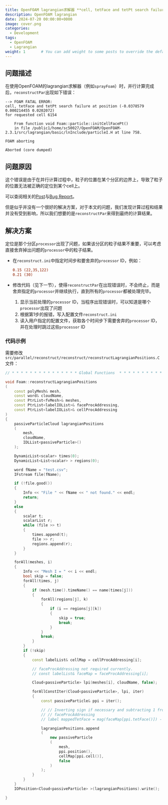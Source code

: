 ```yaml
---
title: OpenFOAM lagrangian求解器 **cell, tetFace and tetPt search failure** 错误
description: OpenFOAM lagrangian
date: 2024-07-20 00:00:00+0000
image: cover.png
categories:
  - Development
tags:
  - OpenFOAM
  - Lagrangian
weight: 1       # You can add weight to some posts to override the default sorting (date descending)
---
```


## 问题描述
在使用OpenFOAM的lagrangian求解器（例如`sprayFoam`）时，并行计算完成后，`reconstructPar`出现如下错误：
```log
--> FOAM FATAL ERROR: 
cell, tetFace and tetPt search failure at position (-0.0378579 0.000214455 0.0202072)
for requested cell 6154

    From function void Foam::particle::initCellFacePt()
    in file /public1/home/sc50027/OpenFOAM/OpenFOAM-2.3.1/src/lagrangian/basic/lnInclude/particleI.H at line 758.

FOAM aborting

Aborted (core dumped)
```
## 问题原因
这个错误是由于在并行计算过程中，粒子的位置在某个分区的边界上，导致了粒子的位置无法被正确的定位到某个cell上。

可以查阅相关的[Post](https://www.cfd-online.com/Forums/openfoam-bugs/235178-cell-tetface-tetpt-search-failure-position.html)与[Bug Report](https://bugs.openfoam.org/view.php?id=1341)。

但是似乎并没有一个很好的解决方案，对于本文的问题，我们发现计算过程和结果并没有受到影响，所以我们想要的是`reconstructPar`来得到最终的计算结果。


## 解决方案
定位是那个分区`processor`出现了问题，如果该分区的粒子结果不重要，可以考虑直接舍弃掉出问题的`processor`中的粒子结果。

- 在`reconstruct.ini`中指定时间步和要舍弃的`processor` ID，例如：
  ```ini
  0.15 (22,35,122)
  0.21 (30)
  ```
- 修改代码（见下一节），使得`reconstructPar`在出现错误时，不会终止，而是舍弃指定的`processor`并继续执行，直到所有的`processor`都被处理完毕。

  1. 显示当前处理的`processor` ID，当程序出现错误时，可以知道是哪个`processor`出现了问题
  2. 根据第1步的报错，写入配置文件`reconstruct.ini`
  3. 读入用户指定的配置文件，获取各个时间步下需要舍弃的`processor` ID，并在处理时跳过这些`processor` ID

### 代码示例
需要修改 `src/parallel/reconstruct/reconstruct/reconstructLagrangianPositions.C` 文件：
```cpp
// * * * * * * * * * * * * * * * Global Functions  * * * * * * * * * * * * * //

void Foam::reconstructLagrangianPositions
(
    const polyMesh& mesh,
    const word& cloudName, 
    const PtrList<fvMesh>& meshes,
    const PtrList<labelIOList>& faceProcAddressing,
    const PtrList<labelIOList>& cellProcAddressing
)
{
    passiveParticleCloud lagrangianPositions
    (
        mesh,
        cloudName,
        IDLList<passiveParticle>()
    );

    DynamicList<scalar> times(0);
    DynamicList<List<scalar> > regions(0);

    word fName = "test.csv";
    IFstream file(fName);

    if (!file.good())
    {
        Info << "File " << fName << " not found." << endl;
        return;
    }
    else
    {
        scalar t;
        scalarList r;
        while (file >> t)
        {
            times.append(t);
            file >> r;
            regions.append(r);
        }
    }

    forAll(meshes, i)
    {
        Info << "Mesh I = " << i << endl;
        bool skip = false;
        forAll(times, j)
        {
            if (mesh.time().timeName() == name(times[j]))
            {
                forAll(regions[j], k)
                {
                    if (i == regions[j][k])
                    {
                        skip = true;
                        break;
                    }
                }
                break;
            }
        }
        if (!skip)
        {
            const labelList& cellMap = cellProcAddressing[i];

            // faceProcAddressing not required currently.
            // const labelList& faceMap = faceProcAddressing[i];

            Cloud<passiveParticle> lpi(meshes[i], cloudName, false);

            forAllConstIter(Cloud<passiveParticle>, lpi, iter)
            {
                const passiveParticle& ppi = iter();

                // // Inverting sign if necessary and subtracting 1 from
                // // faceProcAddressing
                // label mappedTetFace = mag(faceMap[ppi.tetFace()]) - 1;

                lagrangianPositions.append
                (
                    new passiveParticle
                    (
                        mesh,
                        ppi.position(),
                        cellMap[ppi.cell()],
                        false
                    )
                );
            }
        }
    }
    IOPosition<Cloud<passiveParticle> >(lagrangianPositions).write();

}
```
